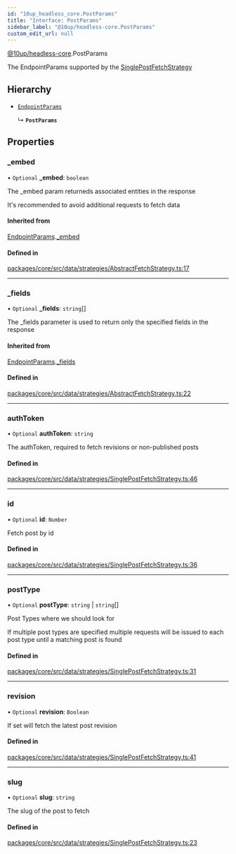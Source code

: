 ```yaml
---
id: "10up_headless_core.PostParams"
title: "Interface: PostParams"
sidebar_label: "@10up/headless-core.PostParams"
custom_edit_url: null
---
```


[@10up/headless-core](../modules/10up_headless_core.md).PostParams

The EndpointParams supported by the [SinglePostFetchStrategy](../classes/10up_headless_core.SinglePostFetchStrategy.md)

## Hierarchy

- [`EndpointParams`](10up_headless_core.EndpointParams.md)

  ↳ **`PostParams`**

## Properties

### \_embed

• `Optional` **\_embed**: `boolean`

The _embed param returneds associated entities in the response

It's recommended to avoid additional requests to fetch data

#### Inherited from

[EndpointParams](10up_headless_core.EndpointParams.md).[_embed](10up_headless_core.EndpointParams.md#_embed)

#### Defined in

[packages/core/src/data/strategies/AbstractFetchStrategy.ts:17](https://github.com/10up/headless/blob/5293da0/packages/core/src/data/strategies/AbstractFetchStrategy.ts#L17)

___

### \_fields

• `Optional` **\_fields**: `string`[]

The _fields parameter is used to return only the specified fields in the response

#### Inherited from

[EndpointParams](10up_headless_core.EndpointParams.md).[_fields](10up_headless_core.EndpointParams.md#_fields)

#### Defined in

[packages/core/src/data/strategies/AbstractFetchStrategy.ts:22](https://github.com/10up/headless/blob/5293da0/packages/core/src/data/strategies/AbstractFetchStrategy.ts#L22)

___

### authToken

• `Optional` **authToken**: `string`

The authToken, required to fetch revisions or non-published posts

#### Defined in

[packages/core/src/data/strategies/SinglePostFetchStrategy.ts:46](https://github.com/10up/headless/blob/5293da0/packages/core/src/data/strategies/SinglePostFetchStrategy.ts#L46)

___

### id

• `Optional` **id**: `Number`

Fetch post by id

#### Defined in

[packages/core/src/data/strategies/SinglePostFetchStrategy.ts:36](https://github.com/10up/headless/blob/5293da0/packages/core/src/data/strategies/SinglePostFetchStrategy.ts#L36)

___

### postType

• `Optional` **postType**: `string` \| `string`[]

Post Types where we should look for

If multiple post types are specified
multiple requests will be issued to each post type until a matching post is found

#### Defined in

[packages/core/src/data/strategies/SinglePostFetchStrategy.ts:31](https://github.com/10up/headless/blob/5293da0/packages/core/src/data/strategies/SinglePostFetchStrategy.ts#L31)

___

### revision

• `Optional` **revision**: `Boolean`

If set will fetch the latest post revision

#### Defined in

[packages/core/src/data/strategies/SinglePostFetchStrategy.ts:41](https://github.com/10up/headless/blob/5293da0/packages/core/src/data/strategies/SinglePostFetchStrategy.ts#L41)

___

### slug

• `Optional` **slug**: `string`

The slug of the post to fetch

#### Defined in

[packages/core/src/data/strategies/SinglePostFetchStrategy.ts:23](https://github.com/10up/headless/blob/5293da0/packages/core/src/data/strategies/SinglePostFetchStrategy.ts#L23)
